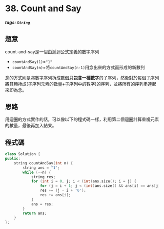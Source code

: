 # 38. Count and Say

##### tags: `String`

## 題意

count-and-say是一個由遞迴公式定義的數字序列
* `countAndSay(1)`=`"1"`
* `countAndSay(n)`=將`countAndSay(n-1)`用念出來的方式而形成的新數列

念的方式則是將數字序列拆成數個**只包含一種數字**的子序列，然後對於每個子序列將其轉換成(子序列元素的數量+子序列中的數字)的序列，並將所有的序列串連起來即為念。

## 思路

用迴圈的方式實作的話，可以像以下的程式碼一樣，利用第二個迴圈計算重複元素的數量，最後再加入結果。

## 程式碼

```cpp
class Solution {
public:
    string countAndSay(int n) {
        string ans = "1";
        while (--n) {
            string res;
            for (int i = 0, j; i < (int)ans.size(); i = j) {
                for (j = i + 1; j < (int)ans.size() && ans[i] == ans[j]; ++j);
                res += (j - i + '0');
                res += ans[i];
            }
            ans = res;
        }
        return ans;
    }
};
```
